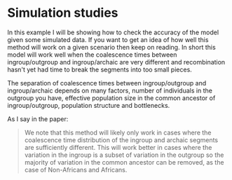 # Simulation studies

In this example I will be showing how to check the accuracy of the model given some simulated data. If you want to get an idea of how well this method will work on a given scenario then keep on reading. In short this model will work well when the coalescence times between ingroup/outgroup and ingroup/archaic are very different and recombination hasn't yet had time to break the segments into too small pieces. 

The separation of coalescence times between ingroup/outgroup and ingroup/archaic depends on many factors, number of individuals in the outgroup you have, effective population size in the common ancestor of ingroup/outgroup, population structure and bottlenecks. 

As I say in the paper:

> We note that this method will likely only work in cases where the coalescence time distribution of the ingroup and archaic segments are 
> sufficiently different. This will work better in cases where the variation in the ingroup is a subset of variation in the outgroup so the 
> majority of variation in the common ancestor can be removed, as the case of Non-Africans and Africans.
